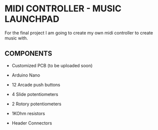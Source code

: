 # MIDI CONTROLLER - MUSIC LAUNCHPAD

For the final project I am going to create my own midi controller to create music with.

## COMPONENTS

- Customized PCB (to be uploaded soon)

- Arduino Nano 

- 12 Arcade push buttons

- 4 Slide potentiometers

- 2 Rotory potentiometers

- 1KOhm resistors 

- Header Connectors
